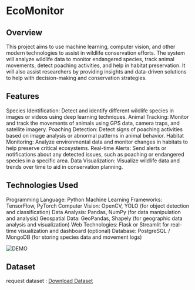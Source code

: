 # EcoMonitor
## Overview
This project aims to use machine learning, computer vision, and other modern technologies to assist in wildlife conservation efforts. The system will analyze wildlife data to monitor endangered species, track animal movements, detect poaching activities, and help in habitat preservation. It will also assist researchers by providing insights and data-driven solutions to help with decision-making and conservation strategies.

## Features
Species Identification: Detect and identify different wildlife species in images or videos using deep learning techniques.
Animal Tracking: Monitor and track the movements of animals using GPS data, camera traps, and satellite imagery.
Poaching Detection: Detect signs of poaching activities based on image analysis or abnormal patterns in animal behavior.
Habitat Monitoring: Analyze environmental data and monitor changes in habitats to help preserve critical ecosystems.
Real-time Alerts: Send alerts or notifications about any detected issues, such as poaching or endangered species in a specific area.
Data Visualization: Visualize wildlife data and trends over time to aid in conservation planning.

## Technologies Used
Programming Language: Python
Machine Learning Frameworks: TensorFlow, PyTorch
Computer Vision: OpenCV, YOLO (for object detection and classification)
Data Analysis: Pandas, NumPy (for data manipulation and analysis)
Geospatial Data: GeoPandas, Shapely (for geographic data analysis and visualization)
Web Technologies: Flask or Streamlit for real-time visualization and dashboard (optional)
Database: PostgreSQL / MongoDB (for storing species data and movement logs)

![DEMO](/output.png)

## Dataset
request dataset : [Download Dataset](https://www-nisala97.vercel.app/contact)
